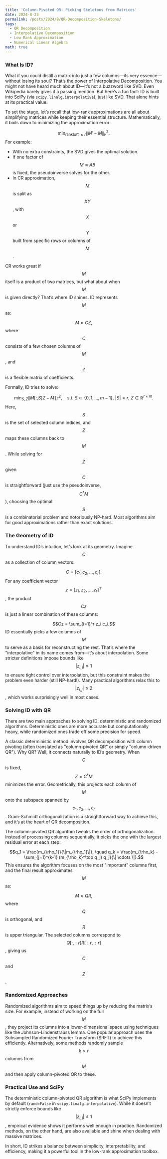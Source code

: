 ```yaml
---
title: 'Column-Pivoted QR: Picking Skeletons from Matrices'
date: 2024-8-23
permalink: /posts/2024/8/QR-Decomposition-Skeletons/
tags:
  - QR Decomposition
  - Interpolative Decomposition
  - Low-Rank Approximation
  - Numerical Linear Algebra
math: true
---
```




### What Is ID?
What if you could distill a matrix into just a few columns—its very essence—without losing its soul? That’s the power of Interpolative Decomposition.
You might not have heard much about ID—it’s not a buzzword like SVD. Even Wikipedia barely gives it a passing mention. But here’s a fun fact: ID is built into SciPy (via `scipy.linalg.interpolative`), just like SVD. That alone hints at its practical value.

To set the stage, let’s recall that low-rank approximations are all about simplifying matrices while keeping their essential structure. Mathematically, it boils down to minimizing the approximation error:

$$\min_{\text{rank}(M') \leq r} \| M' - M \|_F^2.$$
For example:
- With no extra constraints, the SVD gives the optimal solution.
- If one factor of $$M \approx AB$$ is fixed, the pseudoinverse solves for the other.
- In CR approximation, $$M$$ is split as $$XY$$, with $$X$$ or $$Y$$ built from specific rows or columns of $$M$$.

CR works great if $$M$$ itself is a product of two matrices, but what about when $$M$$ is given directly? That’s where ID shines. ID represents $$M$$ as:

$$M \approx CZ,$$
where $$C$$ consists of a few chosen columns of $$M$$, and $$Z$$ is a flexible matrix of coefficients.

Formally, ID tries to solve:

$$\min_{S, Z} \| M[:, S] Z - M \|_F^2, \quad \text{s.t. } S \subset \{0, 1, \dots, m-1\}, \ |S| = r, \ Z \in \mathbb{R}^{r \times m}.$$
Here, $$S$$ is the set of selected column indices, and $$Z$$ maps these columns back to $$M$$. While solving for $$Z$$ given $$C$$ is straightforward (just use the pseudoinverse, $$C^\dagger M$$), choosing the optimal $$S$$ is a combinatorial problem and notoriously NP-hard. Most algorithms aim for good approximations rather than exact solutions.

### The Geometry of ID

To understand ID’s intuition, let’s look at its geometry. Imagine $$C$$ as a collection of column vectors:

$$C = [c_1, c_2, \dots, c_r].$$
For any coefficient vector $$z = [z_1, z_2, \dots, z_r]^\top$$, the product $$Cz$$ is just a linear combination of these columns:

$$Cz = \sum_{i=1}^r z_i c_i.$$
ID essentially picks a few columns of $$M$$ to serve as a basis for reconstructing the rest. That’s where the "interpolative" in its name comes from—it’s about interpolation. Some stricter definitions impose bounds like $$|z_{i,j}| \leq 1$$ to ensure tight control over interpolation, but this constraint makes the problem even harder (still NP-hard!). Many practical algorithms relax this to $$|z_{i,j}| \leq 2$$, which works surprisingly well in most cases.

### Solving ID with QR

There are two main approaches to solving ID: deterministic and randomized algorithms. Deterministic ones are more accurate but computationally heavy, while randomized ones trade off some precision for speed.

A classic deterministic method involves QR decomposition with column pivoting (often translated as "column-pivoted QR" or simply "column-driven QR"). Why QR? Well, it connects naturally to ID’s geometry. When $$C$$ is fixed, $$Z = C^\dagger M$$ minimizes the error. Geometrically, this projects each column of $$M$$ onto the subspace spanned by $$c_1, c_2, \dots, c_r$$. Gram-Schmidt orthogonalization is a straightforward way to achieve this, and it’s at the heart of QR decomposition.

The column-pivoted QR algorithm tweaks the order of orthogonalization. Instead of processing columns sequentially, it picks the one with the largest residual error at each step:

$$q_1 = \frac{m_{\rho_1}}{\|m_{\rho_1}\|}, \quad 
q_k = \frac{m_{\rho_k} - \sum_{j=1}^{k-1} (m_{\rho_k}^\top q_j) q_j}{\| \cdots \|}.$$
This ensures the algorithm focuses on the most "important" columns first, and the final result approximates $$M$$ as:

$$M \approx QR,$$
where $$Q$$ is orthogonal, and $$R$$ is upper triangular. The selected columns correspond to $$Q[:, :r] R[:r, :r]$$, giving us $$C$$ and $$Z$$.

### Randomized Approaches

Randomized algorithms aim to speed things up by reducing the matrix’s size. For example, instead of working on the full $$M$$, they project its columns into a lower-dimensional space using techniques like the Johnson-Lindenstrauss lemma. One popular approach uses the Subsampled Randomized Fourier Transform (SRFT) to achieve this efficiently. Alternatively, some methods randomly sample $$k > r$$ columns from $$M$$ and then apply column-pivoted QR to these.

### Practical Use and SciPy

The deterministic column-pivoted QR algorithm is what SciPy implements by default (`rand=False` in `scipy.linalg.interpolative`). While it doesn’t strictly enforce bounds like $$|z_{i,j}| \leq 1$$, empirical evidence shows it performs well enough in practice. Randomized methods, on the other hand, are also available and shine when dealing with massive matrices.

In short, ID strikes a balance between simplicity, interpretability, and efficiency, making it a powerful tool in the low-rank approximation toolbox.
